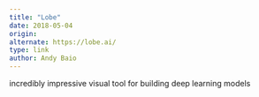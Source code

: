 ```yaml
---
title: "Lobe"
date: 2018-05-04
origin: 
alternate: https://lobe.ai/
type: link
author: Andy Baio
---
```


incredibly impressive visual tool for building deep learning models

